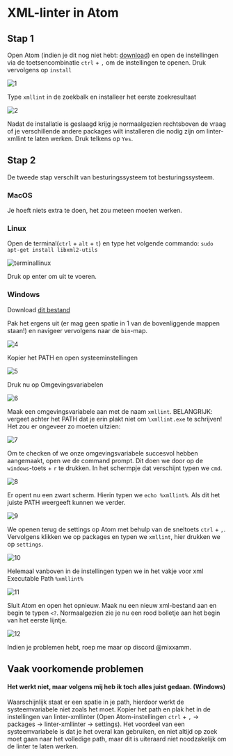 # XML-linter in Atom

## Stap 1

Open Atom (indien je dit nog niet hebt: [download](https://atom.io/)) en open de instellingen via de toetsencombinatie `ctrl` + `,` om de instellingen te openen. Druk vervolgens op `install`

![1](1.png)

Type `xmllint` in de zoekbalk en installeer het eerste zoekresultaat

![2](2.png)

Nadat de installatie is geslaagd krijg je normaalgezien rechtsboven de vraag of je verschillende andere packages wilt installeren
die nodig zijn om linter-xmllint te laten werken. Druk telkens op `Yes`.

## Stap 2

De tweede stap verschilt van besturingssysteem tot besturingssysteem.

### MacOS

Je hoeft niets extra te doen, het zou meteen moeten werken.

### Linux

Open de terminal(`ctrl` + `alt` + `t`) en type het volgende commando:
`sudo apt-get install libxml2-utils`

![terminallinux](terminallinux.png)

Druk op enter om uit te voeren.

### Windows

Download [dit bestand](https://apti.ml/xmlvalidator/xmlvalidator.zip)

Pak het ergens uit (er mag geen spatie in 1 van de bovenliggende mappen staan!) en navigeer vervolgens naar de `bin`-map.

![4](4.png)

Kopier het PATH en open systeeminstellingen

![5](5.png)

Druk nu op Omgevingsvariabelen

![6](6.png)

Maak een omgevingsvariabele aan met de naam `xmllint`. BELANGRIJK: vergeet achter het PATH dat je erin plakt niet om `\xmllint.exe` te schrijven!
Het zou er ongeveer zo moeten uitzien:

![7](7.png)

Om te checken of we onze omgevingsvariabele succesvol hebben aangemaakt, open we de command prompt. Dit doen we door op de `windows`-toets +  `r` te drukken. In het schermpje dat verschijnt typen we `cmd`.

![8](8.png)

Er opent nu een zwart scherm. Hierin typen we `echo %xmllint%`. Als dit het juiste PATH weergeeft kunnen we verder.

![9](9.png)

We openen terug de settings op Atom met behulp van de sneltoets `ctrl` + `,`.
Vervolgens klikken we op packages en typen we `xmllint`, hier drukken we op `settings`.

![10](10.png)

Helemaal vanboven in de instellingen typen we in het vakje voor xml Executable Path `%xmllint%`

![11](11.png)

Sluit Atom en open het opnieuw. Maak nu een nieuw xml-bestand aan en begin te typen `<?`.
Normaalgezien zie je nu een rood bolletje aan het begin van het eerste lijntje.

![12](12.png)

Indien je problemen hebt, roep me maar op discord @mixxamm.

## Vaak voorkomende problemen

#### Het werkt niet, maar volgens mij heb ik toch alles juist gedaan. (Windows)

Waarschijnlijk staat er een spatie in je path, hierdoor werkt de systeemvariabele niet zoals het moet. Kopier het path en plak het in de instellingen van linter-xmllinter (Open Atom-instellingen `ctrl` + `,` -> packages -> linter-xmllinter -> settings).
Het voordeel van een systeemvariabele is dat je het overal kan gebruiken, en niet altijd op zoek moet gaan naar het volledige path, maar dit is uiteraard niet noodzakelijk om de linter te laten werken.
